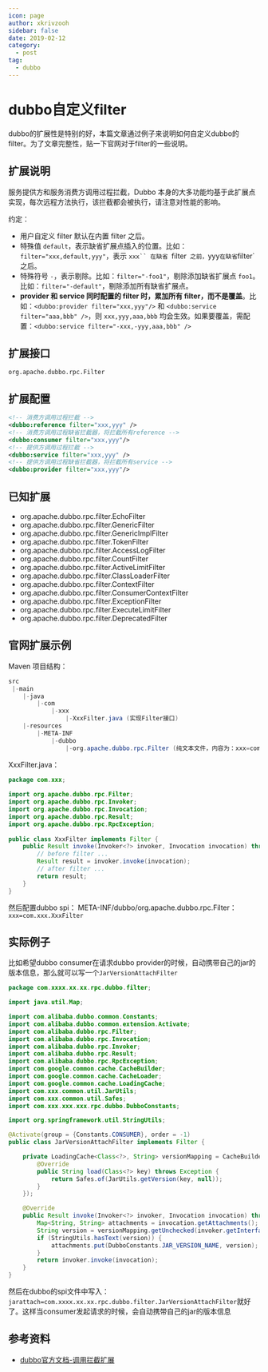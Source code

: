 ```yaml
---
icon: page
author: xkrivzooh
sidebar: false
date: 2019-02-12
category:
  - post
tag:
  - dubbo
---
```


# dubbo自定义filter
dubbo的扩展性是特别的好，本篇文章通过例子来说明如何自定义dubbo的filter。为了文章完整性，贴一下官网对于filter的一些说明。

## 扩展说明
服务提供方和服务消费方调用过程拦截，Dubbo 本身的大多功能均基于此扩展点实现，每次远程方法执行，该拦截都会被执行，请注意对性能的影响。

约定：

- 用户自定义 filter 默认在内置 filter 之后。
- 特殊值 `default`，表示缺省扩展点插入的位置。比如：`filter="xxx,default,yyy"`，表示 `xxx`` 在缺省 `filter` 之前，`yyy` 在缺省 `filter` 之后。
- 特殊符号 `-`，表示剔除。比如：`filter="-foo1"`，剔除添加缺省扩展点 `foo1`。比如：`filter="-default"`，剔除添加所有缺省扩展点。
- **provider 和 service 同时配置的 filter 时，累加所有 filter，而不是覆盖**。比如：`<dubbo:provider filter="xxx,yyy"/>` 和 `<dubbo:service filter="aaa,bbb" />`，则 `xxx,yyy,aaa,bbb` 均会生效。如果要覆盖，需配置：`<dubbo:service filter="-xxx,-yyy,aaa,bbb" />`

## 扩展接口

`org.apache.dubbo.rpc.Filter`

## 扩展配置

```xml
<!-- 消费方调用过程拦截 -->
<dubbo:reference filter="xxx,yyy" />
<!-- 消费方调用过程缺省拦截器，将拦截所有reference -->
<dubbo:consumer filter="xxx,yyy"/>
<!-- 提供方调用过程拦截 -->
<dubbo:service filter="xxx,yyy" />
<!-- 提供方调用过程缺省拦截器，将拦截所有service -->
<dubbo:provider filter="xxx,yyy"/>
```

## 已知扩展

- org.apache.dubbo.rpc.filter.EchoFilter
- org.apache.dubbo.rpc.filter.GenericFilter
- org.apache.dubbo.rpc.filter.GenericImplFilter
- org.apache.dubbo.rpc.filter.TokenFilter
- org.apache.dubbo.rpc.filter.AccessLogFilter
- org.apache.dubbo.rpc.filter.CountFilter
- org.apache.dubbo.rpc.filter.ActiveLimitFilter
- org.apache.dubbo.rpc.filter.ClassLoaderFilter
- org.apache.dubbo.rpc.filter.ContextFilter
- org.apache.dubbo.rpc.filter.ConsumerContextFilter
- org.apache.dubbo.rpc.filter.ExceptionFilter
- org.apache.dubbo.rpc.filter.ExecuteLimitFilter
- org.apache.dubbo.rpc.filter.DeprecatedFilter

## 官网扩展示例

Maven 项目结构：

```java
src
 |-main
    |-java
        |-com
            |-xxx
                |-XxxFilter.java (实现Filter接口)
    |-resources
        |-META-INF
            |-dubbo
                |-org.apache.dubbo.rpc.Filter (纯文本文件，内容为：xxx=com.xxx.XxxFilter)
```

XxxFilter.java：

```java
package com.xxx;
 
import org.apache.dubbo.rpc.Filter;
import org.apache.dubbo.rpc.Invoker;
import org.apache.dubbo.rpc.Invocation;
import org.apache.dubbo.rpc.Result;
import org.apache.dubbo.rpc.RpcException;
 
public class XxxFilter implements Filter {
    public Result invoke(Invoker<?> invoker, Invocation invocation) throws RpcException {
        // before filter ...
        Result result = invoker.invoke(invocation);
        // after filter ...
        return result;
    }
}
```

然后配置dubbo spi：
META-INF/dubbo/org.apache.dubbo.rpc.Filter：
`xxx=com.xxx.XxxFilter`


## 实际例子

比如希望dubbo consumer在请求dubbo provider的时候，自动携带自己的jar的版本信息，那么就可以写一个`JarVersionAttachFilter`

```java
package com.xxxx.xx.xx.rpc.dubbo.filter;

import java.util.Map;

import com.alibaba.dubbo.common.Constants;
import com.alibaba.dubbo.common.extension.Activate;
import com.alibaba.dubbo.rpc.Filter;
import com.alibaba.dubbo.rpc.Invocation;
import com.alibaba.dubbo.rpc.Invoker;
import com.alibaba.dubbo.rpc.Result;
import com.alibaba.dubbo.rpc.RpcException;
import com.google.common.cache.CacheBuilder;
import com.google.common.cache.CacheLoader;
import com.google.common.cache.LoadingCache;
import com.xxx.common.util.JarUtils;
import com.xxx.common.util.Safes;
import com.xxx.xxx.xxx.rpc.dubbo.DubboConstants;

import org.springframework.util.StringUtils;

@Activate(group = {Constants.CONSUMER}, order = -1)
public class JarVersionAttachFilter implements Filter {

	private LoadingCache<Class<?>, String> versionMapping = CacheBuilder.newBuilder().maximumSize(1024).build(new CacheLoader<Class<?>, String>() {
		@Override
		public String load(Class<?> key) throws Exception {
			return Safes.of(JarUtils.getVersion(key, null));
		}
	});

	@Override
	public Result invoke(Invoker<?> invoker, Invocation invocation) throws RpcException {
		Map<String, String> attachments = invocation.getAttachments();
		String version = versionMapping.getUnchecked(invoker.getInterface());
		if (StringUtils.hasText(version)) {
			attachments.put(DubboConstants.JAR_VERSION_NAME, version);
		}
		return invoker.invoke(invocation);
	}
}
```

然后在dubbo的spi文件中写入：`jarattach=com.xxxx.xx.xx.rpc.dubbo.filter.JarVersionAttachFilter`就好了。这样当consumer发起请求的时候，会自动携带自己的jar的版本信息

## 参考资料
- [dubbo官方文档-调用拦截扩展](http://dubbo.apache.org/zh-cn/docs/dev/impls/filter.html)
